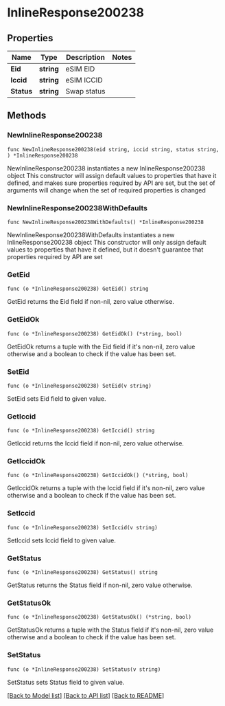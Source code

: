 # InlineResponse200238

## Properties

Name | Type | Description | Notes
------------ | ------------- | ------------- | -------------
**Eid** | **string** | eSIM EID | 
**Iccid** | **string** | eSIM ICCID | 
**Status** | **string** | Swap status | 

## Methods

### NewInlineResponse200238

`func NewInlineResponse200238(eid string, iccid string, status string, ) *InlineResponse200238`

NewInlineResponse200238 instantiates a new InlineResponse200238 object
This constructor will assign default values to properties that have it defined,
and makes sure properties required by API are set, but the set of arguments
will change when the set of required properties is changed

### NewInlineResponse200238WithDefaults

`func NewInlineResponse200238WithDefaults() *InlineResponse200238`

NewInlineResponse200238WithDefaults instantiates a new InlineResponse200238 object
This constructor will only assign default values to properties that have it defined,
but it doesn't guarantee that properties required by API are set

### GetEid

`func (o *InlineResponse200238) GetEid() string`

GetEid returns the Eid field if non-nil, zero value otherwise.

### GetEidOk

`func (o *InlineResponse200238) GetEidOk() (*string, bool)`

GetEidOk returns a tuple with the Eid field if it's non-nil, zero value otherwise
and a boolean to check if the value has been set.

### SetEid

`func (o *InlineResponse200238) SetEid(v string)`

SetEid sets Eid field to given value.


### GetIccid

`func (o *InlineResponse200238) GetIccid() string`

GetIccid returns the Iccid field if non-nil, zero value otherwise.

### GetIccidOk

`func (o *InlineResponse200238) GetIccidOk() (*string, bool)`

GetIccidOk returns a tuple with the Iccid field if it's non-nil, zero value otherwise
and a boolean to check if the value has been set.

### SetIccid

`func (o *InlineResponse200238) SetIccid(v string)`

SetIccid sets Iccid field to given value.


### GetStatus

`func (o *InlineResponse200238) GetStatus() string`

GetStatus returns the Status field if non-nil, zero value otherwise.

### GetStatusOk

`func (o *InlineResponse200238) GetStatusOk() (*string, bool)`

GetStatusOk returns a tuple with the Status field if it's non-nil, zero value otherwise
and a boolean to check if the value has been set.

### SetStatus

`func (o *InlineResponse200238) SetStatus(v string)`

SetStatus sets Status field to given value.



[[Back to Model list]](../README.md#documentation-for-models) [[Back to API list]](../README.md#documentation-for-api-endpoints) [[Back to README]](../README.md)


